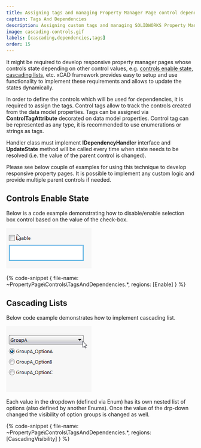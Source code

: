 ```yaml
---
title: Assigning tags and managing Property Manager Page control dependencies
caption: Tags And Dependencies
description: Assigning custom tags and managing SOLIDWORKS Property Manager Page control dependencies (visibility, enable state, etc.) using xCAD framework
image: cascading-controls.gif
labels: [cascading,dependencies,tags]
order: 15
---
```

It might be required to develop responsive property manager pages whose controls state depending on other control values, e.g. [controls enable state](#controls-enable-state), [cascading lists](#cascading-lists), etc. xCAD framework provides easy to setup and use functionality to implement these requirements and allows to update the states dynamically.

In order to define the controls which will be used for dependencies, it is required to assign the tags. Control tags allow to track the controls created from the data model properties. Tags can be assigned via **ControlTagAttribute** decorated on data model properties. Control tag can be represented as any type, it is recommended to use enumerations or strings as tags.

Handler class must implement **IDependencyHandler** interface and **UpdateState** method will be called every time when state needs to be resolved (i.e. the value of the parent control is changed).

Please see below couple of examples for using this technique to develop responsive property pages. It is possible to implement any custom logic and provide multiple parent controls if needed.

## Controls Enable State

Below is a code example demonstrating how to disable/enable selection box control based on the value of the check-box.

![Changing the control enable state based on the check box](enable-control.gif)

{% code-snippet { file-name: ~PropertyPage\Controls\TagsAndDependencies.*, regions: [Enable] } %}

## Cascading Lists

Below code example demonstrates how to implement cascading list.

![Cascading controls visibility in Property Manager Page](cascading-controls.gif)

Each value in the dropdown (defined via Enum) has its own nested list of options (also defined by another Enums). Once the value of the drp-down changed the visibility of option groups is changed as well.

{% code-snippet { file-name: ~PropertyPage\Controls\TagsAndDependencies.*, regions: [CascadingVisibility] } %}
